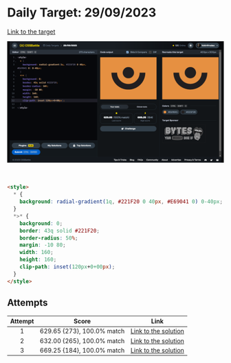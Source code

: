 # Daily Target: 29/09/2023

[Link to the target](https://cssbattle.dev/play/6hmKxYtyQQErMLuSVqHd)

![img](../images/target-solution/daily-target_2023-09-29.png)

<br>

```html
<style>
  * {
    background: radial-gradient(1q, #221F20 0 40px, #E69041 0) 0-40px;
  }
  *>* {
    background: 0;
    border: 43q solid #221F20;
    border-radius: 50%;
    margin: -10 80;
    width: 160;
    height: 160;
    clip-path: inset(120px+0+00px);
  } 
</style>
```

## Attempts
| Attempt | Score | Link |
|:-:|:-:|:-:|
| 1 | 629.65 {273}, 100.0% match | [Link to the solution](../html/daily-target_2023-09-29_attempt-01.html) |
| 2 | 632.00 {265}, 100.0% match | [Link to the solution](../html/daily-target_2023-09-29_attempt-02.html) |
| 3 | 669.25 {184}, 100.0% match | [Link to the solution](../html/daily-target_2023-09-29_attempt-03.html) |